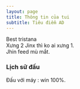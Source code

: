 ```yaml
---
layout: page
title: Thông tin của tui
subtitle: Tiêu điểm AD
---
```


Best tristana  
Xưng 2 Jinx thì ko ai xưng 1.  
Jhin feed mù mắt.  


### Lịch sử đấu

Đấu với máy : win 100%.
